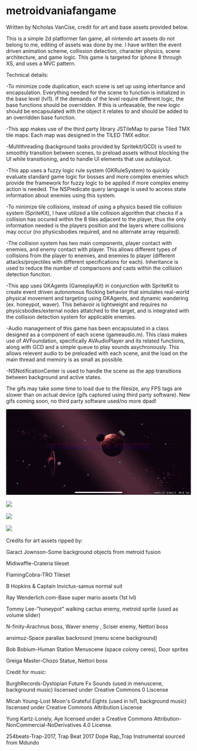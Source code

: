 # metroidvaniafangame

Written by Nicholas VanCise, credit for art and base assets provided below.

This is a simple 2d platformer fan game, all nintendo art assets do not belong to me, editing of assets was done by me. 
I have written the event driven animation scheme, collission detection, character physics, scene architecture, and game logic. 
This game is targeted for iphone 8 through XS, and uses a MVC pattern.


Technical details:

-To minimize code duplication, each scene is set up using inheritance and encapsulation. Everything needed for the scene to function is initialized in the base level (lvl1). If the demands of the level require different logic, the base functions should be overridden. If this is unfeasable, the new logic should be encapsulated with the object it relates to and should be added to an overridden base function.

-This app makes use of the third party library JSTileMap to parse Tiled TMX tile maps. Each map was designed in the TILED TMX editor.

-Multithreading (background tasks provided by Spritekit/GCD) is used to smoothly transition between scenes, to preload assets without blocking the UI while transitioning, and to handle UI elements that use autolayout.

-This app uses a fuzzy logic rule system (GKRuleSystem) to quickly evaluate standard game logic for bosses and more complex enemies which provide the framework for fuzzy logic to be applied if more complex enemy action is needed. The NSPredicate query language is used to access state information about enemies using this system.

-To minimize tile collisions, instead of using a physics based tile collision system (SpriteKit), I have utilized a tile collision algorithm that checks if a collision has occured within the 8 tiles adjacent to the player, thus the only information needed is the players position and the layers where collisions may occur (no physicsbodies required, and no alternate array required).

-The collision system has two main components, player contact with enemies, and enemy contact with player. This allows different types of collisions from the player to enemies, and enemies to player (different attacks/projectiles with different specifications for each). Inheritance is used to reduce the number of comparisons and casts within the collision detection funciton.

-This app uses GKAgents (GameplayKit) in conjunction with SpriteKit to create event driven autonomous flocking behavior that simulates real-world physical movement and targeting using GKAgents, and dynamic wandering (ex. honeypot, waver). This behavoir is lightweight and requires no physicsbodies/external nodes attatched to the target, and is integrated with the collision detection system for applicable enemies.

-Audio management of this game has been encapsulated in a class designed as a component of each scene (gameaudio.m). This class makes use of AVFoundation, specifically AVAudioPlayer and its related functions, along with GCD and a simple queue to play sounds asychronously. This allows relevent audio to be preloaded with each scene, and the load on the main thread and memory is as small as possible.

-NSNotificationCenter is used to handle the scene as the app transitions between background and active states.

The gifs may take some time to load due to the filesize, any FPS tags are slower than on actual device (gifs captured using third party software). New gifs coming soon, no third party software used/no more dpad!


![](menuscenedemo_v3.gif)

![](honeypottrackdemo_v4.gif)

![](bossdemo_v3.gif)

![](lvl3demo_v3.gif)


Credits for art assets ripped by:

Garact Jownson-Some background objects from metroid fusion

Midiwaffle-Crateria tileset

FlamingCobra-TRO Tileset

B Hopkins & Captain Invictus-samus normal suit

Ray Wenderlich.com-Base super mario assets (1st lvl)

Tommy Lee-"honeypot" walking cactus enemy, metroid sprite (used as volume slider)

N-finity-Arachnus boss, Waver enemy , Sciser enemy, Nettori boss

ansimuz-Space parallax backround (menu scene background)

Bob Bobium-Human Station Menuscene (space colony ceres), Door sprites

Greiga Master-Chozo Statue, Nettori boss

Credit for music:

BurghRecords-Dystopian Future Fx Sounds (used in menuscene, background music) liscensed under Creative Commons 0 Liscense

Micah Young-Lost Moon's Grateful Eights (used in lvl1, background music) liscensed under Creative Commons Attribution Liscense

Yung Kartz-Lonely, Aye licensed under a Creative Commons Attribution-NonCommercial-NoDerivatives 4.0 License.

254beats-Trap-2017, Trap Beat 2017 Dope Rap_Trap Instrumental sourced from Mdundo
